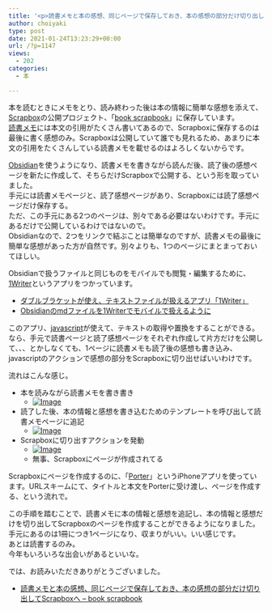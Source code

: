 ```yaml
---
title: '<p>読書メモと本の感想、同じページで保存しておき、本の感想の部分だけ切り出してScrapboxへ<br />'
author: choiyaki
type: post
date: 2021-01-24T13:23:29+00:00
url: /?p=1147
views:
  - 202
categories:
  - 本

---
```

本を読むときにメモをとり、読み終わった後は本の情報に簡単な感想を添えて、[Scrapbox][1]の公開プロジェクト、「[book scrapbook][2]」に保存しています。  
[読書メモ][3]には本文の引用がたくさん書いてあるので、Scrapboxに保存するのは最後に書く感想のみ。Scrapboxは公開していて誰でも見れるため、あまりに本文の引用をたくさんしている読書メモを載せるのはよろしくないからです。

[Obsidian][4]を使うようになり、読書メモを書きながら読んだ後、読了後の感想ページを新たに作成して、そちらだけScrapboxで公開する、という形を取っていました。  
手元には読書メモページと、読了感想ページがあり、Scrapboxには読了感想ページだけ保存する。  
ただ、この手元にある2つのページは、別々である必要はないわけです。手元にあるだけで公開しているわけではないので。  
Obsidianなので、2つをリンクで結ぶことは簡単なのですが、読書メモの最後に簡単な感想があった方が自然です。別々よりも、1つのページにまとまっておいてほしい。

Obsidianで扱うファイルと同じものをモバイルでも閲覧・編集するために、[1Writer][5]というアプリをつかっています。

  * [ダブルブラケットが使え、テキストファイルが扱えるアプリ「1Writer」][6]
  * [Obsidianのmdファイルを1Writerでモバイルで扱えるように][7]

このアプリ、[javascript][8]が使えて、テキストの取得や置換をすることができる。なら、手元で読書ページと読了感想ページをそれぞれ作成して片方だけを公開して、、、とかしなくても、1ページに読書メモも読了後の感想も書き込み、javascriptのアクションで感想の部分をScrapboxに切り出せばいいわけです。

流れはこんな感じ。

  * 本を読みながら読書メモを書き書き 
      * [<img src="https://i0.wp.com/i.gyazo.com/eea6b666f73c4704c78bc19759e3a48e.jpg?w=660&#038;ssl=1" alt="Image" data-recalc-dims="1" />][9]
  * 読了した後、本の情報と感想を書き込むためのテンプレートを呼び出して読書メモページに追記 
      * [<img src="https://i0.wp.com/i.gyazo.com/ac25b591cc49f37afa03587b6ae472a1.jpg?w=660&#038;ssl=1" alt="Image" data-recalc-dims="1" />][10]
  * Scrapboxに切り出すアクションを発動 
      * [<img src="https://i1.wp.com/i.gyazo.com/288c2730bd9fe0126abad2d01c530b9b.jpg?w=660&#038;ssl=1" alt="Image" data-recalc-dims="1" />][11]
      * 無事、Scrapboxにページが作成されてる

Scrapboxにページを作成するのに、「[Porter][12]」というiPhoneアプリを使っています。URLスキームにて、タイトルと本文をPorterに受け渡し、ページを作成する、という流れで。

この手順を踏むことで、読書メモに本の情報と感想を追記し、本の情報と感想だけを切り出してScrapboxのページを作成することができるようになりました。  
手元にあるのは1冊につき1ページになり、収まりがいい。いい感じです。  
あとは読書するのみ。  
今年もいろいろな出会いがあるといいな。

では、お読みいただきありがとうございました。

  * [読書メモと本の感想、同じページで保存しておき、本の感想の部分だけ切り出してScrapboxへ &#8211; book scrapbook][13]

 [1]: https://scrapbox.io/choiyaki-hondana/Scrapbox
 [2]: https://scrapbox.io/choiyaki-hondana/
 [3]: https://scrapbox.io/choiyaki-hondana/%E8%AA%AD%E6%9B%B8%E3%83%A1%E3%83%A2
 [4]: https://scrapbox.io/choiyaki-hondana/Obsidian
 [5]: https://scrapbox.io/choiyaki-hondana/1Writer
 [6]: https://scrapbox.io/choiyaki-hondana/%E3%83%80%E3%83%96%E3%83%AB%E3%83%96%E3%83%A9%E3%82%B1%E3%83%83%E3%83%88%E3%81%8C%E4%BD%BF%E3%81%88%E3%80%81%E3%83%86%E3%82%AD%E3%82%B9%E3%83%88%E3%83%95%E3%82%A1%E3%82%A4%E3%83%AB%E3%81%8C%E6%89%B1%E3%81%88%E3%82%8B%E3%82%A2%E3%83%97%E3%83%AA%E3%80%8C1Writer%E3%80%8D
 [7]: https://scrapbox.io/choiyaki-hondana/Obsidian%E3%81%AEmd%E3%83%95%E3%82%A1%E3%82%A4%E3%83%AB%E3%82%921Writer%E3%81%A7%E3%83%A2%E3%83%90%E3%82%A4%E3%83%AB%E3%81%A7%E6%89%B1%E3%81%88%E3%82%8B%E3%82%88%E3%81%86%E3%81%AB
 [8]: https://scrapbox.io/choiyaki-hondana/javascript
 [9]: https://i0.wp.com/i.gyazo.com/eea6b666f73c4704c78bc19759e3a48e.jpg?ssl=1
 [10]: https://i0.wp.com/i.gyazo.com/ac25b591cc49f37afa03587b6ae472a1.jpg?ssl=1
 [11]: https://i1.wp.com/i.gyazo.com/288c2730bd9fe0126abad2d01c530b9b.jpg?ssl=1
 [12]: https://scrapbox.io/choiyaki-hondana/Porter
 [13]: https://scrapbox.io/choiyaki-hondana/%E8%AA%AD%E6%9B%B8%E3%83%A1%E3%83%A2%E3%81%A8%E6%9C%AC%E3%81%AE%E6%84%9F%E6%83%B3%E3%80%81%E5%90%8C%E3%81%98%E3%83%9A%E3%83%BC%E3%82%B8%E3%81%A7%E4%BF%9D%E5%AD%98%E3%81%97%E3%81%A6%E3%81%8A%E3%81%8D%E3%80%81%E6%9C%AC%E3%81%AE%E6%84%9F%E6%83%B3%E3%81%AE%E9%83%A8%E5%88%86%E3%81%A0%E3%81%91%E5%88%87%E3%82%8A%E5%87%BA%E3%81%97%E3%81%A6Scrapbox%E3%81%B8